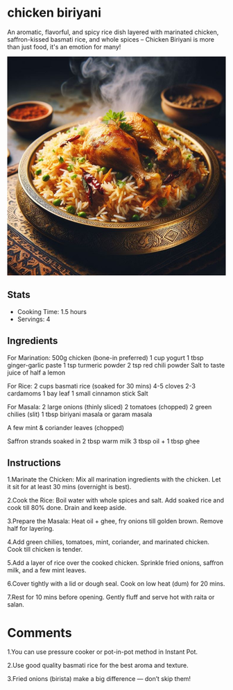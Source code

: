 # chicken biriyani

An aromatic, flavorful, and spicy rice dish layered with marinated chicken, saffron-kissed basmati rice, and whole spices – Chicken Biriyani is more than just food, it's an emotion for many!

![chicken biryani](img/chickenbiryani.jpg)

## Stats
- Cooking Time: 1.5 hours
- Servings: 4

## Ingredients
For Marination:
500g chicken (bone-in preferred)
1 cup yogurt
1 tbsp ginger-garlic paste
1 tsp turmeric powder
2 tsp red chili powder
Salt to taste
juice of half a lemon

For Rice:
2 cups basmati rice (soaked for 30 mins)
4-5 cloves
2-3 cardamoms
1 bay leaf
1 small cinnamon stick
Salt

For Masala:
2 large onions (thinly sliced)
2 tomatoes (chopped)
2 green chilies (slit)
1 tbsp biriyani masala or garam masala

A few mint & coriander leaves (chopped)

Saffron strands soaked in 2 tbsp warm milk
3 tbsp oil + 1 tbsp ghee



## Instructions
1.Marinate the Chicken: Mix all marination ingredients with the chicken. Let it sit for at least 30 mins (overnight is best).

2.Cook the Rice: Boil water with whole spices and salt. Add soaked rice and cook till 80% done. Drain and keep aside.

3.Prepare the Masala: Heat oil + ghee, fry onions till golden brown. Remove half for layering.

4.Add green chilies, tomatoes, mint, coriander, and marinated chicken. Cook till chicken is tender.

5.Add a layer of rice over the cooked chicken. Sprinkle fried onions, saffron milk, and a few mint leaves.

6.Cover tightly with a lid or dough seal. Cook on low heat (dum) for 20 mins.

7.Rest for 10 mins before opening. Gently fluff and serve hot with raita or salan.

# Comments
1.You can use pressure cooker or pot-in-pot method in Instant Pot.

2.Use good quality basmati rice for the best aroma and texture.

3.Fried onions (birista) make a big difference — don’t skip them!
